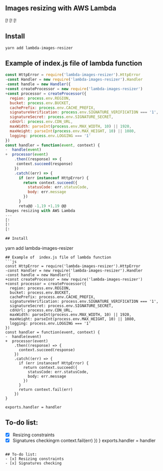 Images resizing with AWS Lambda
 ---
 [!
 [!
 [!

 ## Install
 ```
 yarn add lambda-images-resizer
 ```
 
 ## Example of  index.js file of lambda function 
 ```js 
 const HttpError = require('lambda-images-resizer').HttpError  
-const Handler = new require('lambda-images-resizer').Handler 
-const handle = new Handler({ 
+const createProcessor = new require('lambda-images-resizer') 
+const processor = createProcessor({ 
   region: process.env.REGION, 
   bucket: process.env.BUCKET, 
   cachePrefix: process.env.CACHE_PREFIX, 
   signatureVerification: process.env.SIGNATURE_VERIFICATION === '1',
   signatureSecret: process.env.SIGNATURE_SECRET,
   cdnUrl: process.env.CDN_URL,
   maxWidth: parseInt(process.env.MAX_WIDTH, 10) || 1920,
   maxHeight: parseInt(process.env.MAX_HEIGHT, 10) || 1080,
   logging: process.env.LOGGING === '1'
 }) 
 const handler = function(event, context) { 
-  handle(event) 
+  processor(event) 
     .then((response) => { 
      context.succeed(response) 
     }) 
     .catch((err) => {
       if (err instanceof HttpError) {
         return context.succeed({
           statusCode: err.statusCode,
           body: err.message
         })
       }
       retu@@ -1,19 +1,19 @@
 Images resizing with AWS Lambda
 ---
 [!
 [!
 [!

 ## Install
 ```
 yarn add lambda-images-resizer
 ```
 ## Example of  index.js file of lambda function  
 ```js 
 const HttpError = require('lambda-images-resizer').HttpError 
-const Handler = new require('lambda-images-resizer').Handler 
-const handle = new Handler({ 
+const createProcessor = new require('lambda-images-resizer') 
+const processor = createProcessor({ 
   region: process.env.REGION,  
   bucket: process.env.BUCKET,  
   cachePrefix: process.env.CACHE_PREFIX, 
   signatureVerification: process.env.SIGNATURE_VERIFICATION === '1',
   signatureSecret: process.env.SIGNATURE_SECRET,
   cdnUrl: process.env.CDN_URL,
   maxWidth: parseInt(process.env.MAX_WIDTH, 10) || 1920,
   maxHeight: parseInt(process.env.MAX_HEIGHT, 10) || 1080,
   logging: process.env.LOGGING === '1'
 }) 
 const handler = function(event, context) { 
-  handle(event) 
+  processor(event) 
     .then((response) => { 
       context.succeed(response) 
     }) 
     .catch((err) => {
       if (err instanceof HttpError) {
         return context.succeed({
           statusCode: err.statusCode,
           body: err.message
         })
       }
       return context.fail(err)
     })
 }

 exports.handler = handler
 ```

 ## To-do list:
 - [x] Resizing constraints
 - [x] Signatures checkingrn context.fail(err)
     })
 }
 exports.handler = handler
 ```
 
 ## To-do list:
 - [x] Resizing constraints
 - [x] Signatures checking

